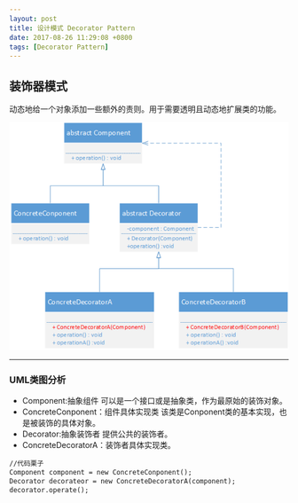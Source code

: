 ```yaml
---
layout: post
title: 设计模式 Decorator Pattern
date: 2017-08-26 11:29:08 +0800
tags: [Decorator Pattern]
---
```

## 装饰器模式

动态地给一个对象添加一些额外的责则。用于需要透明且动态地扩展类的功能。

![装饰器模式UML](https://raw.githubusercontent.com/mupu-mupu/mupu-mupu.github.io/master/image-data/design_pattern/decorator.png)


----------


### UML类图分析
- Component:抽象组件
     可以是一个接口或是抽象类，作为最原始的装饰对象。  
- ConcreteConponent：组件具体实现类
     该类是Conponent类的基本实现，也是被装饰的具体对象。
- Decorator:抽象装饰者
     提供公共的装饰者。
- ConcreteDecoratorA：装饰者具体实现类。

```
//代码栗子
Component component = new ConcreteConponent();
Decorator decorateor = new ConcreteDecoratorA(component);
decorator.operate();
```
 
[jekyll-docs]: http://jekyllrb.com/docs/home
[jekyll-gh]:   https://github.com/jekyll/jekyll
[jekyll-talk]: https://talk.jekyllrb.com/